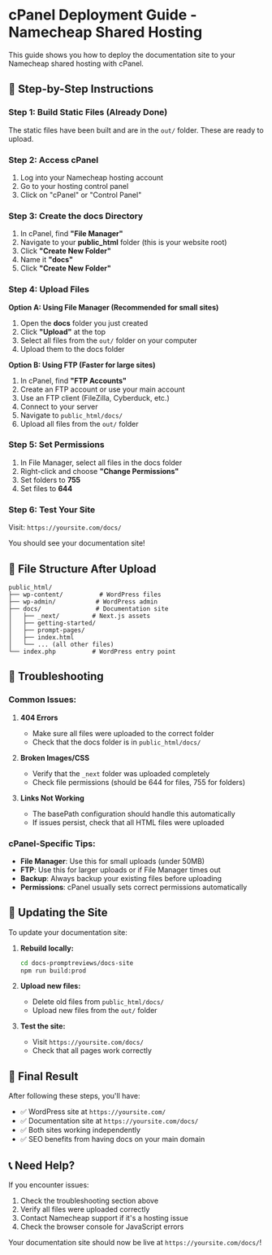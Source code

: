 # cPanel Deployment Guide - Namecheap Shared Hosting

This guide shows you how to deploy the documentation site to your Namecheap shared hosting with cPanel.

## 🚀 **Step-by-Step Instructions**

### **Step 1: Build Static Files (Already Done)**

The static files have been built and are in the `out/` folder. These are ready to upload.

### **Step 2: Access cPanel**

1. Log into your Namecheap hosting account
2. Go to your hosting control panel
3. Click on "cPanel" or "Control Panel"

### **Step 3: Create the docs Directory**

1. In cPanel, find **"File Manager"**
2. Navigate to your **public_html** folder (this is your website root)
3. Click **"Create New Folder"**
4. Name it **"docs"**
5. Click **"Create New Folder"**

### **Step 4: Upload Files**

**Option A: Using File Manager (Recommended for small sites)**

1. Open the **docs** folder you just created
2. Click **"Upload"** at the top
3. Select all files from the `out/` folder on your computer
4. Upload them to the docs folder

**Option B: Using FTP (Faster for large sites)**

1. In cPanel, find **"FTP Accounts"**
2. Create an FTP account or use your main account
3. Use an FTP client (FileZilla, Cyberduck, etc.)
4. Connect to your server
5. Navigate to `public_html/docs/`
6. Upload all files from the `out/` folder

### **Step 5: Set Permissions**

1. In File Manager, select all files in the docs folder
2. Right-click and choose **"Change Permissions"**
3. Set folders to **755**
4. Set files to **644**

### **Step 6: Test Your Site**

Visit: `https://yoursite.com/docs/`

You should see your documentation site!

## 📁 **File Structure After Upload**

```
public_html/
├── wp-content/          # WordPress files
├── wp-admin/           # WordPress admin
├── docs/               # Documentation site
│   ├── _next/         # Next.js assets
│   ├── getting-started/
│   ├── prompt-pages/
│   ├── index.html
│   └── ... (all other files)
└── index.php          # WordPress entry point
```

## 🔧 **Troubleshooting**

### **Common Issues:**

1. **404 Errors**
   - Make sure all files were uploaded to the correct folder
   - Check that the docs folder is in `public_html/docs/`

2. **Broken Images/CSS**
   - Verify that the `_next` folder was uploaded completely
   - Check file permissions (should be 644 for files, 755 for folders)

3. **Links Not Working**
   - The basePath configuration should handle this automatically
   - If issues persist, check that all HTML files were uploaded

### **cPanel-Specific Tips:**

- **File Manager**: Use this for small uploads (under 50MB)
- **FTP**: Use this for larger uploads or if File Manager times out
- **Backup**: Always backup your existing files before uploading
- **Permissions**: cPanel usually sets correct permissions automatically

## 🔄 **Updating the Site**

To update your documentation site:

1. **Rebuild locally:**
   ```bash
   cd docs-promptreviews/docs-site
   npm run build:prod
   ```

2. **Upload new files:**
   - Delete old files from `public_html/docs/`
   - Upload new files from the `out/` folder

3. **Test the site:**
   - Visit `https://yoursite.com/docs/`
   - Check that all pages work correctly

## 🎯 **Final Result**

After following these steps, you'll have:
- ✅ WordPress site at `https://yoursite.com/`
- ✅ Documentation site at `https://yoursite.com/docs/`
- ✅ Both sites working independently
- ✅ SEO benefits from having docs on your main domain

## 📞 **Need Help?**

If you encounter issues:
1. Check the troubleshooting section above
2. Verify all files were uploaded correctly
3. Contact Namecheap support if it's a hosting issue
4. Check the browser console for JavaScript errors

Your documentation site should now be live at `https://yoursite.com/docs/`!
